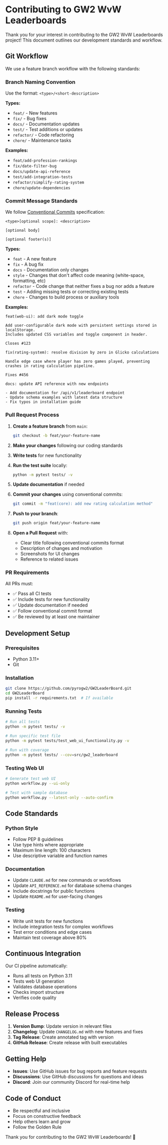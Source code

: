 # Contributing to GW2 WvW Leaderboards

Thank you for your interest in contributing to the GW2 WvW Leaderboards project! This document outlines our development standards and workflow.

## Git Workflow

We use a feature branch workflow with the following standards:

### Branch Naming Convention

Use the format: `<type>/<short-description>`

**Types:**
- `feat/` - New features
- `fix/` - Bug fixes
- `docs/` - Documentation updates
- `test/` - Test additions or updates
- `refactor/` - Code refactoring
- `chore/` - Maintenance tasks

**Examples:**
- `feat/add-profession-rankings`
- `fix/date-filter-bug`
- `docs/update-api-reference`
- `test/add-integration-tests`
- `refactor/simplify-rating-system`
- `chore/update-dependencies`

### Commit Message Standards

We follow [Conventional Commits](https://www.conventionalcommits.org/) specification:

```
<type>[optional scope]: <description>

[optional body]

[optional footer(s)]
```

**Types:**
- `feat` - A new feature
- `fix` - A bug fix
- `docs` - Documentation only changes
- `style` - Changes that don't affect code meaning (white-space, formatting, etc)
- `refactor` - Code change that neither fixes a bug nor adds a feature
- `test` - Adding missing tests or correcting existing tests
- `chore` - Changes to build process or auxiliary tools

**Examples:**
```
feat(web-ui): add dark mode toggle

Add user-configurable dark mode with persistent settings stored in localStorage.
Includes updated CSS variables and toggle component in header.

Closes #123
```

```
fix(rating-system): resolve division by zero in Glicko calculations

Handle edge case where player has zero games played, preventing
crashes in rating calculation pipeline.

Fixes #456
```

```
docs: update API reference with new endpoints

- Add documentation for /api/v1/leaderboard endpoint
- Update schema examples with latest data structure
- Fix typos in installation guide
```

### Pull Request Process

1. **Create a feature branch** from `main`:
   ```bash
   git checkout -b feat/your-feature-name
   ```

2. **Make your changes** following our coding standards

3. **Write tests** for new functionality

4. **Run the test suite** locally:
   ```bash
   python -m pytest tests/ -v
   ```

5. **Update documentation** if needed

6. **Commit your changes** using conventional commits:
   ```bash
   git commit -m "feat(core): add new rating calculation method"
   ```

7. **Push to your branch**:
   ```bash
   git push origin feat/your-feature-name
   ```

8. **Open a Pull Request** with:
   - Clear title following conventional commits format
   - Description of changes and motivation
   - Screenshots for UI changes
   - Reference to related issues

### PR Requirements

All PRs must:
- ✅ Pass all CI tests
- ✅ Include tests for new functionality
- ✅ Update documentation if needed
- ✅ Follow conventional commit format
- ✅ Be reviewed by at least one maintainer

## Development Setup

### Prerequisites
- Python 3.11+
- Git

### Installation
```bash
git clone https://github.com/pyrogw2/GW2LeaderBoard.git
cd GW2LeaderBoard
pip install -r requirements.txt  # If available
```

### Running Tests
```bash
# Run all tests
python -m pytest tests/ -v

# Run specific test file
python -m pytest tests/test_web_ui_functionality.py -v

# Run with coverage
python -m pytest tests/ --cov=src/gw2_leaderboard
```

### Testing Web UI
```bash
# Generate test web UI
python workflow.py --ui-only

# Test with sample database
python workflow.py --latest-only --auto-confirm
```

## Code Standards

### Python Style
- Follow PEP 8 guidelines
- Use type hints where appropriate
- Maximum line length: 100 characters
- Use descriptive variable and function names

### Documentation
- Update `CLAUDE.md` for new commands or workflows
- Update `API_REFERENCE.md` for database schema changes
- Include docstrings for public functions
- Update `README.md` for user-facing changes

### Testing
- Write unit tests for new functions
- Include integration tests for complex workflows
- Test error conditions and edge cases
- Maintain test coverage above 80%

## Continuous Integration

Our CI pipeline automatically:
- Runs all tests on Python 3.11
- Tests web UI generation
- Validates database operations
- Checks import structure
- Verifies code quality

## Release Process

1. **Version Bump**: Update version in relevant files
2. **Changelog**: Update `CHANGELOG.md` with new features and fixes
3. **Tag Release**: Create annotated tag with version
4. **GitHub Release**: Create release with built executables

## Getting Help

- **Issues**: Use GitHub issues for bug reports and feature requests
- **Discussions**: Use GitHub discussions for questions and ideas
- **Discord**: Join our community Discord for real-time help

## Code of Conduct

- Be respectful and inclusive
- Focus on constructive feedback
- Help others learn and grow
- Follow the Golden Rule

Thank you for contributing to the GW2 WvW Leaderboards! 🎉